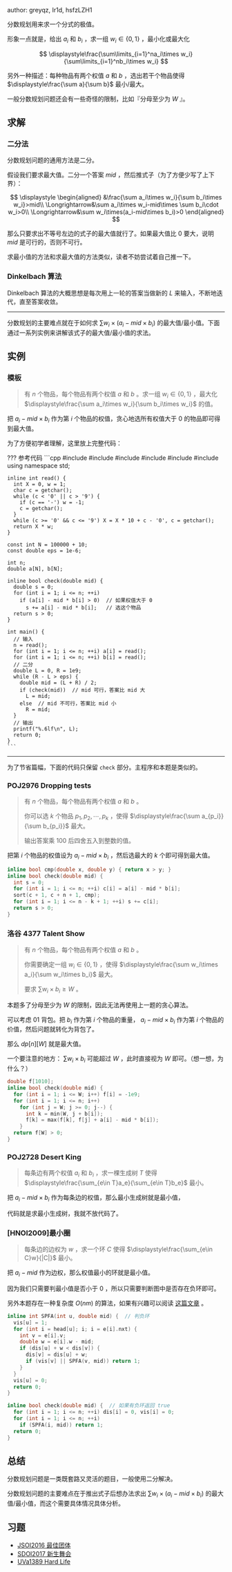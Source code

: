 author: greyqz, Ir1d, hsfzLZH1

分数规划用来求一个分式的极值。

形象一点就是，给出 $a_i$ 和 $b_i$ ，求一组 $w_i\in\{0,1\}$ ，最小化或最大化

$$
\displaystyle\frac{\sum\limits_{i=1}^na_i\times w_i}{\sum\limits_{i=1}^nb_i\times w_i}
$$

另外一种描述：每种物品有两个权值 $a$ 和 $b$ ，选出若干个物品使得 $\displaystyle\frac{\sum a}{\sum b}$ 最小/最大。

一般分数规划问题还会有一些奇怪的限制，比如『分母至少为 $W$ 』。

## 求解

### 二分法

分数规划问题的通用方法是二分。

假设我们要求最大值。二分一个答案 $mid$ ，然后推式子（为了方便少写了上下界）：

$$
\displaystyle
\begin{aligned}
&\frac{\sum a_i\times w_i}{\sum b_i\times w_i}>mid\\
\Longrightarrow&\sum a_i\times w_i-mid\times \sum b_i\cdot w_i>0\\
\Longrightarrow&\sum w_i\times(a_i-mid\times b_i)>0
\end{aligned}
$$

那么只要求出不等号左边的式子的最大值就行了。如果最大值比 $0$ 要大，说明 $mid$ 是可行的，否则不可行。

求最小值的方法和求最大值的方法类似，读者不妨尝试着自己推一下。

### Dinkelbach 算法

Dinkelbach 算法的大概思想是每次用上一轮的答案当做新的 $L$ 来输入，不断地迭代，直至答案收敛。

* * *

分数规划的主要难点就在于如何求 $\displaystyle \sum w_i\times(a_i-mid\times b_i)$ 的最大值/最小值。下面通过一系列实例来讲解该式子的最大值/最小值的求法。

## 实例

### 模板

> 有 $n$ 个物品，每个物品有两个权值 $a$ 和 $b$ 。求一组 $w_i\in\{0,1\}$ ，最大化 $\displaystyle\frac{\sum a_i\times w_i}{\sum b_i\times w_i}$ 的值。

把 $a_i-mid\times b_i$ 作为第 $i$ 个物品的权值，贪心地选所有权值大于 $0$ 的物品即可得到最大值。

为了方便初学者理解，这里放上完整代码：

??? 参考代码
    ```cpp
    #include <algorithm>
    #include <cmath>
    #include <cstdio>
    #include <cstdlib>
    #include <cstring>
    #include <iostream>
    using namespace std;
    
    inline int read() {
      int X = 0, w = 1;
      char c = getchar();
      while (c < '0' || c > '9') {
        if (c == '-') w = -1;
        c = getchar();
      }
      while (c >= '0' && c <= '9') X = X * 10 + c - '0', c = getchar();
      return X * w;
    }
    
    const int N = 100000 + 10;
    const double eps = 1e-6;
    
    int n;
    double a[N], b[N];
    
    inline bool check(double mid) {
      double s = 0;
      for (int i = 1; i <= n; ++i)
        if (a[i] - mid * b[i] > 0)  // 如果权值大于 0
          s += a[i] - mid * b[i];   // 选这个物品
      return s > 0;
    }
    
    int main() {
      // 输入
      n = read();
      for (int i = 1; i <= n; ++i) a[i] = read();
      for (int i = 1; i <= n; ++i) b[i] = read();
      // 二分
      double L = 0, R = 1e9;
      while (R - L > eps) {
        double mid = (L + R) / 2;
        if (check(mid))  // mid 可行，答案比 mid 大
          L = mid;
        else  // mid 不可行，答案比 mid 小
          R = mid;
      }
      // 输出
      printf("%.6lf\n", L);
      return 0;
    }
    ```

* * *

为了节省篇幅，下面的代码只保留 `check` 部分。主程序和本题是类似的。

### POJ2976 Dropping tests

> 有 $n$ 个物品，每个物品有两个权值 $a$ 和 $b$ 。
>
> 你可以选 $k$ 个物品 $p_1,p_2,\cdots,p_k$ ，使得 $\displaystyle\frac{\sum a_{p_i}}{\sum b_{p_i}}$ 最大。
>
> 输出答案乘 $100$ 后四舍五入到整数的值。

把第 $i$ 个物品的权值设为 $a_i-mid\times b_i$ ，然后选最大的 $k$ 个即可得到最大值。

```cpp
inline bool cmp(double x, double y) { return x > y; }
inline bool check(double mid) {
  int s = 0;
  for (int i = 1; i <= n; ++i) c[i] = a[i] - mid * b[i];
  sort(c + 1, c + n + 1, cmp);
  for (int i = 1; i <= n - k + 1; ++i) s += c[i];
  return s > 0;
}
```

### 洛谷 4377 Talent Show

> 有 $n$ 个物品，每个物品有两个权值 $a$ 和 $b$ 。
>
> 你需要确定一组 $w_i\in\{0,1\}$ ，使得 $\displaystyle\frac{\sum w_i\times a_i}{\sum w_i\times b_i}$ 最大。
>
> 要求 $\displaystyle\sum w_i\times b_i \geq W$ 。

本题多了分母至少为 $W$ 的限制，因此无法再使用上一题的贪心算法。

可以考虑 01 背包。把 $b_i$ 作为第 $i$ 个物品的重量， $a_i-mid\times b_i$ 作为第 $i$ 个物品的价值，然后问题就转化为背包了。

那么 $dp[n][W]$ 就是最大值。

一个要注意的地方： $\sum w_i\times b_i$ 可能超过 $W$ ，此时直接视为 $W$ 即可。（想一想，为什么？）

```cpp
double f[1010];
inline bool check(double mid) {
  for (int i = 1; i <= W; i++) f[i] = -1e9;
  for (int i = 1; i <= n; i++)
    for (int j = W; j >= 0; j--) {
      int k = min(W, j + b[i]);
      f[k] = max(f[k], f[j] + a[i] - mid * b[i]);
    }
  return f[W] > 0;
}
```

### POJ2728 Desert King

> 每条边有两个权值 $a_i$ 和 $b_i$ ，求一棵生成树 $T$ 使得 $\displaystyle\frac{\sum_{e\in T}a_e}{\sum_{e\in T}b_e}$ 最小。

把 $a_i-mid\times b_i$ 作为每条边的权值，那么最小生成树就是最小值，

代码就是求最小生成树，我就不放代码了。

### [HNOI2009]最小圈

> 每条边的边权为 $w$ ，求一个环 $C$ 使得 $\displaystyle\frac{\sum_{e\in C}w}{|C|}$ 最小。

把 $a_i-mid$ 作为边权，那么权值最小的环就是最小值。

因为我们只需要判最小值是否小于 $0$ ，所以只需要判断图中是否存在负环即可。

另外本题存在一种复杂度 $O(nm)$ 的算法，如果有兴趣可以阅读 [这篇文章](https://www.cnblogs.com/y-clever/p/7043553.html) 。

```cpp
inline int SPFA(int u, double mid) {  // 判负环
  vis[u] = 1;
  for (int i = head[u]; i; i = e[i].nxt) {
    int v = e[i].v;
    double w = e[i].w - mid;
    if (dis[u] + w < dis[v]) {
      dis[v] = dis[u] + w;
      if (vis[v] || SPFA(v, mid)) return 1;
    }
  }
  vis[u] = 0;
  return 0;
}

inline bool check(double mid) {  // 如果有负环返回 true
  for (int i = 1; i <= n; ++i) dis[i] = 0, vis[i] = 0;
  for (int i = 1; i <= n; ++i)
    if (SPFA(i, mid)) return 1;
  return 0;
}
```

## 总结

分数规划问题是一类既套路又灵活的题目，一般使用二分解决。

分数规划问题的主要难点在于推出式子后想办法求出 $\displaystyle\sum w_i\times(a_i-mid\times b_i)$ 的最大值/最小值，而这个需要具体情况具体分析。

## 习题

-    [JSOI2016 最佳团体](https://loj.ac/problem/2071) 
-    [SDOI2017 新生舞会](https://loj.ac/problem/2003) 
-    [UVa1389 Hard Life](https://www.luogu.com.cn/problem/UVA1389) 
